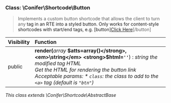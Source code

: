 
### Class: \Conifer\Shortcode\Button

> Implements a custom button shortcode that allows the client to turn any <a> tag in an RTE into a styled button. Only works for content-style shortcodes with start/end tags, e.g. [button]<a href="...">Click Here</a>[/button]

| Visibility | Function |
|:-----------|:---------|
| public | <strong>render(</strong><em>array</em> <strong>$atts=array()</strong>, <em>\string</em> <strong>$html=`''`</strong>)</strong> : <em>string the modified <a> tag HTML</em><br /><em>Get the HTML for rendering the button link Acceptable params: * `class`: the class to add to the `<a>` tag (default is `"btn"`)</em> |

*This class extends \Conifer\Shortcode\AbstractBase*


